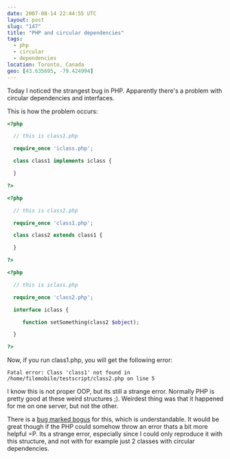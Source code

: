 ```yaml
---
date: 2007-08-14 22:44:55 UTC
layout: post
slug: "147"
title: "PHP and circular dependencies"
tags:
  - php
  - circular
  - dependencies
location: Toronto, Canada
geo: [43.635695, -79.424994]
---
```

<p>Today I noticed the strangest bug in PHP. Apparently there's a problem with circular dependencies and interfaces.</p>

<p>This is how the problem occurs:</p>

```php
<?php

  // this is class1.php

  require_once 'iclass.php';

  class class1 implements iclass {

  }

?>
```

```php
<?php

  // this is class2.php

  require_once 'class1.php';

  class class2 extends class1 {

  }

?>
```

```php
<?php

  // this is iclass.php

  require_once 'class2.php';

  interface iclass {

     function setSomething(class2 $object);

  }

?>
```

<p>Now, if you run class1.php, you will get the following error:</p>

```
Fatal error: Class 'class1' not found in /home/filemobile/testscript/class2.php on line 5
```

<p>I know this is not proper OOP, but its still a strange error. Normally PHP is pretty good at these weird structures ;). Weirdest thing was that it happened for me on one server, but not the other.</p>

<p>There is a <a href="http://bugs.php.net/bug.php?id=40875">bug marked bogus</a> for this, which is understandable. It would be great though if the PHP could somehow throw an error thats a bit more helpful =P. Its a strange error, especially since I could only reproduce it with this structure, and not with for example just 2 classes with circular dependencies.</p>
